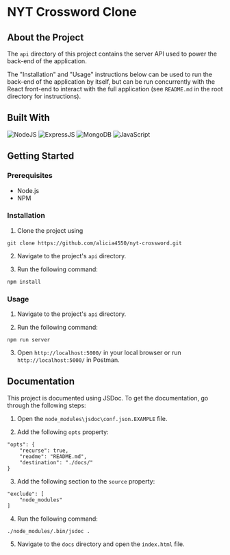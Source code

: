# NYT Crossword Clone

## About the Project

The ``api`` directory of this project contains the server API used to power the back-end of the application.

The "Installation" and "Usage" instructions below can be used to run the back-end of the application by itself, but can be run concurrently with the React front-end to interact with the full application (see ``README.md`` in the root directory for instructions).

## Built With
![NodeJS](https://img.shields.io/badge/Node%20js-339933?style=for-the-badge&logo=nodedotjs&logoColor=white)
![ExpressJS](https://img.shields.io/badge/Express%20js-000000?style=for-the-badge&logo=express&logoColor=white)
![MongoDB](https://img.shields.io/badge/MongoDB-4EA94B?style=for-the-badge&logo=mongodb&logoColor=white)
![JavaScript](https://img.shields.io/badge/javascript-%23323330.svg?style=for-the-badge&logo=javascript&logoColor=%23F7DF1E)

## Getting Started

### Prerequisites

+ Node.js
+ NPM

### Installation

1. Clone the project using 
```
git clone https://github.com/alicia4550/nyt-crossword.git
```

2. Navigate to the project's ``api`` directory.

3. Run the following command:
```
npm install
```

### Usage

1. Navigate to the project's ``api`` directory.

2. Run the following command:
```
npm run server
```

3. Open `http://localhost:5000/` in your local browser or run `http://localhost:5000/` in Postman.

## Documentation

This project is documented using JSDoc. To get the documentation, go through the following steps:

1. Open the ``node_modules\jsdoc\conf.json.EXAMPLE`` file.

2. Add the following ``opts`` property:
```
"opts": {
    "recurse": true,
    "readme": "README.md",
    "destination": "./docs/"
}
```

3. Add the following section to the ``source`` property:
```
"exclude": [
    "node_modules"
]
```

4. Run the following command:
```
./node_modules/.bin/jsdoc .
```

5. Navigate to the ``docs`` directory and open the ``index.html`` file.